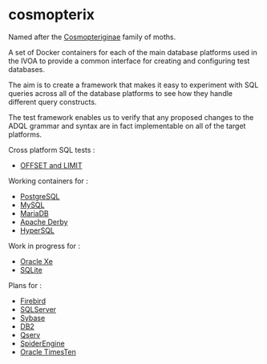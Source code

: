 # cosmopterix
Named after the <a href='http://ukmoths.org.uk/systematic-list/#Cosmopteriginae'>Cosmopteriginae</a> family of moths.

A set of Docker containers for each of the main database platforms used in the IVOA to provide a common interface for creating and configuring test databases.

The aim is to create a framework that makes it easy to experiment with SQL queries across all of the database platforms to see how they handle different query constructs. 

The test framework enables us to verify that any proposed changes to the ADQL grammar and syntax are in fact implementable on all of the target platforms. 

Cross platform SQL tests :
* [OFFSET and LIMIT](../../wiki/OFFSET-and-LIMIT)

Working containers for :
* [PostgreSQL](docker/pgsql)
* [MySQL](docker/mysql)
* [MariaDB](docker/mariadb)
* [Apache Derby](docker/derby)
* [HyperSQL](docker/hsqldb)

Work in progress for :
* [Oracle Xe](docker/oracle/oracle-xe/11.2)
* [SQLite](docker/sqlite)

Plans for :
* [Firebird](docker/firebird)
* [SQLServer](docker/sqlserver)
* [Sybase](docker/sybase)
* [DB2](docker/db2)
* [Qserv](https://dev.lsstcorp.org/trac/wiki/db/Qserv)
* [SpiderEngine](https://mariadb.com/kb/en/mariadb/spider-storage-engine-overview/)
* [Oracle TimesTen](http://www.oracle.com/technetwork/database/database-technologies/timesten/overview/index.html)


